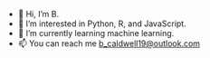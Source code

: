 - 👋 Hi, I’m B.
- 👀 I’m interested in Python, R, and JavaScript.
- 🌱 I’m currently learning machine learning.
- 📫 You can reach me b_caldwell19@outlook.com

<!---
bcaldwell19/bcaldwell19 is a ✨ special ✨ repository because its `README.md` (this file) appears on your GitHub profile.
You can click the Preview link to take a look at your changes.
--->
